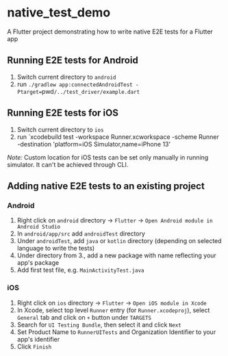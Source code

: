 # native_test_demo

A Flutter project demonstrating how to write native E2E tests for a Flutter app

## Running E2E tests for Android

1. Switch current directory to `android`
2. run `./gradlew app:connectedAndroidTest -Ptarget=`pwd`/../test_driver/example.dart`

## Running E2E tests for iOS
1. Switch current directory to `ios`
2. run `xcodebuild test -workspace Runner.xcworkspace -scheme Runner -destination 'platform=iOS Simulator,name=iPhone 13'

*Note:* Custom location for iOS tests can be set only manually in running simulator. It can't be achieved through CLI.

## Adding native E2E tests to an existing project

### Android
1. Right click on `android` directory -> `Flutter` -> `Open Android module in Android Studio`
2. In `android/app/src` add `androidTest` directory
3. Under `androidTest`, add `java` or `kotlin` directory (depending on selected language to write the tests)
4. Under directory from 3., add a new package with name reflecting your app's package
5. Add first test file, e.g. `MainActivityTest.java`

### iOS
1. Right click on `ios` directory -> `Flutter` -> `Open iOS module in Xcode`
2. In Xcode, select top level `Runner` entry (for `Runner.xcodeproj`), select `General` tab and click on `+` button under `TARGETS`
3. Search for `UI Testing Bundle`, then select it and click `Next`
4. Set Product Name to `RunnerUITests` and Organization Identifier to your app's identifier
5. Click `Finish`
